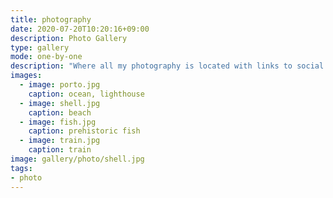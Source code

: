 ```yaml
---
title: photography
date: 2020-07-20T10:20:16+09:00
description: Photo Gallery
type: gallery
mode: one-by-one
description: "Where all my photography is located with links to social photo platforms"
images:
  - image: porto.jpg
    caption: ocean, lighthouse
  - image: shell.jpg
    caption: beach
  - image: fish.jpg
    caption: prehistoric fish
  - image: train.jpg
    caption: train
image: gallery/photo/shell.jpg
tags:
- photo
---
```

